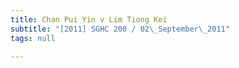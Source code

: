 ```yaml
---
title: Chan Pui Yin v Lim Tiong Kei
subtitle: "[2011] SGHC 200 / 02\_September\_2011"
tags: null

---
```


